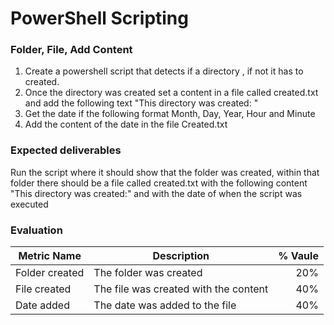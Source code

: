 # PowerShell Scripting
### Folder, File, Add Content

1. Create a powershell script that detects if a directory , if not it has to created.
2. Once the directory was created set a content in a file called created.txt and add the following text "This directory was created: "
3. Get the date if the following format Month, Day, Year, Hour and Minute
4. Add the content of the date in the file Created.txt

### Expected deliverables
Run the script where it should show that the folder was created, within that folder there should be a file called created.txt with the following content "This directory was created:" and with the date of when the script was executed

### Evaluation
| Metric Name  | Description  | % Vaule  |
| ------------ | ------------ | ------------:|
|  Folder created | The folder was created  |  20% |
|  File created | The file was created with the content |  40% |
| Date added  | The date was added to the file  |  40% |